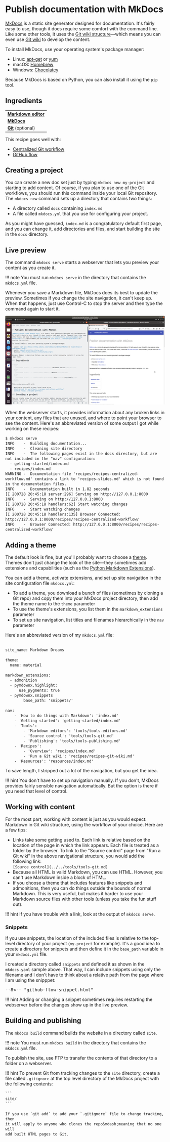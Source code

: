 # Publish documentation with MkDocs

[MkDocs](https://www.mkdocs.org/) is a static site generator designed for documentation. It's fairly easy to use, though it does require some comfort with the command line. Like some other tools, it uses the [Git wiki structure](../../tools/tools-publishing#git-wiki-structure)&mdash;which means you can even use [Git wiki](../recipes-git-wiki/) to develop the content.

To install MkDocs, use your operating system's package manager:

- Linux: [apt-get](https://help.ubuntu.com/community/AptGet/Howto) or [yum](http://yum.baseurl.org/)
- macOS: [Homebrew](https://brew.sh/)
- Windows: [Chocolatey](https://chocolatey.org/)

Because MkDocs is based on Python, you can also install it using the `pip` tool.

## Ingredients

<table>
  <tr>
    <td><b><a href="../../tools/tools-editors/">Markdown editor</a></b></td>
  </tr>
  <tr>
    <td><b><a href="../../tools/tools-mkdocs/">MkDocs</a></b></td>
  </tr>
  <tr>
    <td><b><a href="../../tools/tools-git-setup/">Git</a></b> (optional)</td>
  </tr>
</table>

This recipe goes well with:

- [Centralized Git workflow](../recipes-centralized-workflow/)
- [GitHub flow](../recipes-gitflow/)

## Creating a project

You can create a new doc set just by typing `mkdocs new my-project` and starting to add content. Of course, if you plan to use one of the Git workflows, you should run this command inside your local Git repository. The `mkdocs new` command sets up a directory that contains two things:

- A directory called `docs` containing `index.md`
- A file called `mkdocs.yml` that you use for configuring your project.

As you might have guessed, `index.md` is a congratulatory default first page, and you can change it, add directories and files, and start building the site in the `docs` directory.

## Live preview

The command `mkdocs serve` starts a webserver that lets you preview your content as you create it. 

!!! note
    You must run `mkdocs serve` in the directory that contains the `mkdocs.yml` file.

Whenever you save a Markdown file, MkDocs does its best to update the preview. Sometimes if you change the site navigation, it can't keep up. When that happens, just use Control-C to stop the server and then type the command again to start it.

![Screenshot of MkDocs live preview](../img/live-preview.png)

When the webserver starts, it provides information about any broken links in your content, any files that are unused, and where to point your browser to see the content. Here's an abbreviated version of some output I got while working on these recipes:

```
$ mkdocs serve
INFO    -  Building documentation... 
INFO    -  Cleaning site directory 
INFO    -  The following pages exist in the docs directory, but are not included in the "nav" configuration:
  - getting-started/index.md
  - recipes/index.md
WARNING -  Documentation file 'recipes/recipes-centralized-workflow.md' contains a link to 'recipes-slides.md' which is not found in the documentation files. 
INFO    -  Documentation built in 1.82 seconds 
[I 200728 20:45:18 server:296] Serving on http://127.0.0.1:8000
INFO    -  Serving on http://127.0.0.1:8000
[I 200728 20:45:18 handlers:62] Start watching changes
INFO    -  Start watching changes
[I 200728 20:45:18 handlers:135] Browser Connected: http://127.0.0.1:8000/recipes/recipes-centralized-workflow/
INFO    -  Browser Connected: http://127.0.0.1:8000/recipes/recipes-centralized-workflow/
```


## Adding a theme

The default look is fine, but you'll probably want to choose a [theme](https://github.com/mkdocs/mkdocs/wiki/MkDocs-Themes). Themes don't just change the look of the site&mdash;they sometimes add extensions and capabilities (such as the [Python Markdown Extensions](https://python-markdown.github.io/extensions/)).

You can add a theme, activate extensions, and set up site navigation in the site configuration file `mkdocs.yml`:

- To add a theme, you download a bunch of files (sometimes by cloning a Git repo) and copy them into your MkDocs project directory, then add the theme name to the `theme` parameter
- To use the theme's extensions, you list them in the `markdown_extensions` parameter
- To set up site navigation, list titles and filenames hierarchically in the `nav` parameter

Here's an abbreviated version of my `mkdocs.yml` file:

```

site_name: Markdown Dreams

theme:
  name: material

markdown_extensions:
  - admonition
  - pymdownx.highlight:
      use_pygments: true
  - pymdownx.snippets
        base_path: 'snippets/'

nav:
    - 'How to do things with Markdown': 'index.md'
    - 'Getting started': 'getting-started/index.md'
    - 'Tools':
        - 'Markdown editors': 'tools/tools-editors.md'
        - 'Source control': 'tools/tools-git.md'
        - 'Publishing': 'tools/tools-publishing.md'
    - 'Recipes':
        - 'Overview': 'recipes/index.md'
        - 'Run a Git wiki': 'recipes/recipes-git-wiki.md'
    - 'Resources': 'resources/index.md'
```

To save length, I stripped out a lot of the navigation, but you get the idea.

!!! hint
    You don't have to set up navigation manually. If you don't, MkDocs provides
    fairly sensible navigation automatically. But the option is there if you 
    need that level of control.

## Working with content

For the most part, working with content is just as you would expect: Markdown in Git wiki structure, using the workflow of your choice. Here are a few tips:

- Links take some getting used to. Each link is relative based on the location of the
  page in which the link appears. Each file is treated as a folder by the
  browser. To link to the "Source control" page from "Run a Git wiki" in the above
  navigational structure, you would add the following link:   
  `[Source control](../../tools/tools-git.md)` 
- Because all HTML is valid Markdown, you can use HTML. However, you can't use
  Markdown inside a block of HTML.
- If you choose a theme that includes features like snippets and admonitions, then
  you can do things outside the bounds of normal Markdown. This is very useful, but
  makes it harder to use your Markdown source files with other tools
  (unless you take the fun stuff out).
  
!!! hint
    If you have trouble with a link, look at the output of `mkdocs serve`.

### Snippets

If you use snippets, the location of the included files is relative to the top-level directory of your project (`my-project` for example). It's a good idea to create a directory for snippets and then define it in the `base_path` variable in your `mkdocs.yml` file. 

I created a directory called `snippets` and defined it as shown in the `mkdocs.yaml` sample above. That way, I can include snippets using only the filename and I don't have to think about a relative path from the page where I am using the snipppet:

<pre>&#45;-8<-- "github-flow-snippet.html"</pre>

!!! hint
    Adding or changing a snippet sometimes requires restarting the webserver before
    the changes show up in the live preview.

## Building and publishing

The `mkdocs build` command builds the website in a directory called `site`. 

!!! note
    You must run `mkdocs build` in the directory that contains the `mkdocs.yml` file.

To publish the site, use FTP to transfer the contents of that directory to a folder on a webserver.

!!! hint
    To prevent Git from tracking changes to the `site` directory, create a file called
    `.gitignore` at the top level directory of the MkDocs project with the following
    contents:
    
    ```
    site/
    ```

    If you use `git add` to add your `.gitignore` file to change tracking, then
    it will apply to anyone who clones the repo&mdash;meaning that no one will 
    add built HTML pages to Git.